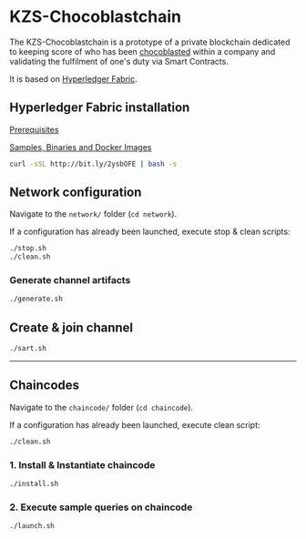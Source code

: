 # KZS-Chocoblastchain

The KZS-Chocoblastchain is a prototype of a private blockchain dedicated to keeping score of who has been [chocoblasted](http://www.chocoblast.fr/) within a company and validating the fulfilment of one's duty via Smart Contracts.

It is based on [Hyperledger Fabric](https://hyperledger-fabric.readthedocs.io/en/latest/blockchain.html).


## Hyperledger Fabric installation

[Prerequisites](https://hyperledger-fabric.readthedocs.io/en/latest/prereqs.html)

[Samples, Binaries and Docker Images](https://hyperledger-fabric.readthedocs.io/en/latest/install.html)

````bash
curl -sSL http://bit.ly/2ysbOFE | bash -s
````

## Network configuration

Navigate to the ``network/`` folder (``cd network``).

If a configuration has already been launched, execute stop & clean scripts: 

````bash
./stop.sh
./clean.sh
````

### Generate channel artifacts
````bash
./generate.sh
````

## Create & join channel
````bash
./sart.sh
````

----

## Chaincodes

Navigate to the ``chaincode/`` folder (``cd chaincode``).

If a configuration has already been launched, execute clean script: 

````bash
./clean.sh
````

### 1. Install & Instantiate chaincode

````bash
./install.sh
````


### 2. Execute sample queries on chaincode

````bash
./launch.sh
````
